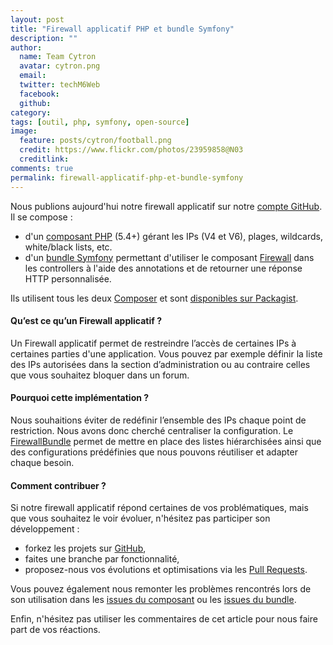 ```yaml
---
layout: post
title: "Firewall applicatif PHP et bundle Symfony"
description: ""
author:
  name: Team Cytron
  avatar: cytron.png
  email:
  twitter: techM6Web
  facebook:
  github:
category:
tags: [outil, php, symfony, open-source]
image:
  feature: posts/cytron/football.png
  credit: https://www.flickr.com/photos/23959858@N03
  creditlink:
comments: true
permalink: firewall-applicatif-php-et-bundle-symfony
---
```


Nous publions aujourd'hui notre firewall applicatif sur notre [compte GitHub](https://github.com/BedrockStreaming). Il se compose :

- d'un [composant PHP](https://github.com/BedrockStreaming/Firewall) (5.4+) gérant les IPs (V4 et V6), plages, wildcards, white/black lists, etc.
- d'un [bundle Symfony](https://github.com/BedrockStreaming/FirewallBundle) permettant d'utiliser le composant [Firewall](https://github.com/BedrockStreaming/Firewall) dans les controllers à l'aide des annotations et de retourner une réponse HTTP personnalisée.

Ils utilisent tous les deux [Composer](https://getcomposer.org/) et sont [disponibles sur Packagist](https://packagist.org/packages/m6web/).

#### Qu’est ce qu’un Firewall applicatif ?

Un Firewall applicatif permet de restreindre l’accès de certaines IPs à certaines parties d'une application. Vous pouvez par exemple définir la liste des IPs autorisées dans la section d’administration ou au contraire celles que vous souhaitez bloquer dans un forum.

#### Pourquoi cette implémentation ?

Nous souhaitions éviter de redéfinir l’ensemble des IPs chaque point de restriction. Nous avons donc cherché centraliser la configuration. Le [FirewallBundle](https://github.com/BedrockStreaming/FirewallBundle) permet de mettre en place des listes hiérarchisées ainsi que des configurations prédéfinies que nous pouvons réutiliser et adapter chaque besoin.

#### Comment contribuer ?

Si notre firewall applicatif répond certaines de vos problématiques, mais que vous souhaitez le voir évoluer, n'hésitez pas participer son développement :

- forkez les projets sur [GitHub](https://github.com/m6web),
- faites une branche par fonctionnalité,
- proposez-nous vos évolutions et optimisations via les [Pull Requests](https://github.com/blog/712-pull-requests-2-0).

Vous pouvez également nous remonter les problèmes rencontrés lors de son utilisation dans les [issues du composant](https://github.com/BedrockStreaming/Firewall/issues) ou les [issues du bundle](https://github.com/BedrockStreaming/FirewallBundle/issues).

Enfin, n'hésitez pas utiliser les commentaires de cet article pour nous faire part de vos réactions.